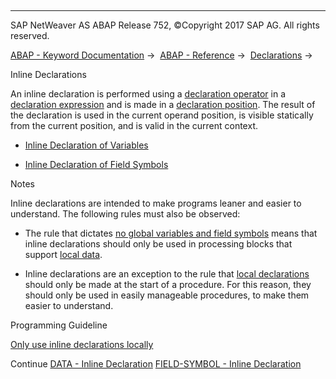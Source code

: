   

* * *

SAP NetWeaver AS ABAP Release 752, ©Copyright 2017 SAP AG. All rights reserved.

[ABAP - Keyword Documentation](javascript:call_link\('abenabap.htm'\)) →  [ABAP - Reference](javascript:call_link\('abenabap_reference.htm'\)) →  [Declarations](javascript:call_link\('abendeclarations.htm'\)) → 

Inline Declarations

An inline declaration is performed using a [declaration operator](javascript:call_link\('abendeclaration_operator_glosry.htm'\) "Glossary Entry") in a [declaration expression](javascript:call_link\('abendeclaration_expression_glosry.htm'\) "Glossary Entry") and is made in a [declaration position](javascript:call_link\('abendeclaration_position_glosry.htm'\) "Glossary Entry"). The result of the declaration is used in the current operand position, is visible statically from the current position, and is valid in the current context.

-   [Inline Declaration of Variables](javascript:call_link\('abendata_inline.htm'\))

-   [Inline Declaration of Field Symbols](javascript:call_link\('abenfield-symbol_inline.htm'\))

Notes

Inline declarations are intended to make programs leaner and easier to understand. The following rules must also be observed:

-   The rule that dictates [no global variables and field symbols](javascript:call_link\('abendeclaration_variables_guidl.htm'\) "Guideline") means that inline declarations should only be used in processing blocks that support [local data](javascript:call_link\('abenlocal_data_glosry.htm'\) "Glossary Entry").

-   Inline declarations are an exception to the rule that [local declarations](javascript:call_link\('abenlocal_declar_guidl.htm'\) "Guideline") should only be made at the start of a procedure. For this reason, they should only be used in easily manageable procedures, to make them easier to understand.

Programming Guideline

[Only use inline declarations locally](javascript:call_link\('abendeclaration_inline_guidl.htm'\) "Guideline")

Continue
[DATA - Inline Declaration](javascript:call_link\('abendata_inline.htm'\))
[FIELD-SYMBOL - Inline Declaration](javascript:call_link\('abenfield-symbol_inline.htm'\))